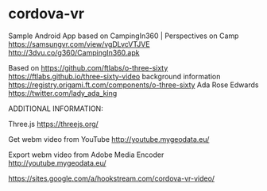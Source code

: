 # cordova-vr



Sample Android App based on CampingIn360 | Perspectives on Camp
https://samsungvr.com/view/vgDLvcVTJVE
http://3dvu.co/g360/CampingIn360.apk



Based on https://github.com/ftlabs/o-three-sixty
https://ftlabs.github.io/three-sixty-video background information
https://registry.origami.ft.com/components/o-three-sixty
Ada Rose Edwards https://twitter.com/lady_ada_king


ADDITIONAL INFORMATION:

Three.js
https://threejs.org/

Get webm video from YouTube
http://youtube.mygeodata.eu/

Export webm video from Adobe Media Encoder
http://youtube.mygeodata.eu/



https://sites.google.com/a/hookstream.com/cordova-vr-video/

